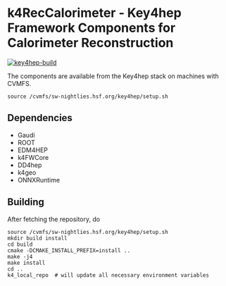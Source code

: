 # k4RecCalorimeter - Key4hep Framework Components for Calorimeter Reconstruction

[![key4hep-build](https://github.com/HEP-FCC/k4RecCalorimeter/actions/workflows/key4hep-build.yaml/badge.svg)](https://github.com/HEP-FCC/k4RecCalorimeter/actions/workflows/key4hep-build.yaml)

The components are available from the Key4hep stack on machines with CVMFS.

```
source /cvmfs/sw-nightlies.hsf.org/key4hep/setup.sh
```

## Dependencies

* Gaudi
* ROOT
* EDM4HEP
* k4FWCore
* DD4hep
* k4geo
* ONNXRuntime


## Building

After fetching the repository, do
```
source /cvmfs/sw-nightlies.hsf.org/key4hep/setup.sh
mkdir build install
cd build
cmake -DCMAKE_INSTALL_PREFIX=install ..
make -j4
make install
cd ..
k4_local_repo  # will update all necessary environment variables
```

